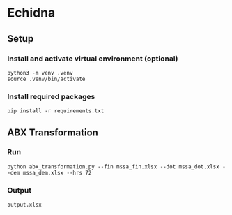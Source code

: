 # Echidna

## Setup

### Install and activate virtual environment (optional)
```
python3 -m venv .venv
source .venv/bin/activate
```

### Install required packages
```
pip install -r requirements.txt
```

## ABX Transformation

### Run
```
python abx_transformation.py --fin mssa_fin.xlsx --dot mssa_dot.xlsx --dem mssa_dem.xlsx --hrs 72
```

### Output
```
output.xlsx
```
